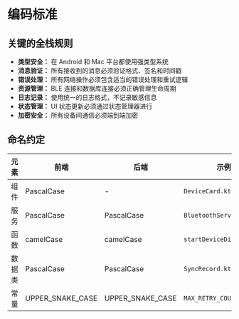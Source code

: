 # 编码标准

## 关键的全栈规则

- **类型安全：** 在 Android 和 Mac 平台都使用强类型系统
- **消息验证：** 所有接收到的消息必须验证格式、签名和时间戳
- **错误处理：** 所有网络操作必须包含适当的错误处理和重试逻辑
- **资源管理：** BLE 连接和数据库连接必须正确管理生命周期
- **日志记录：** 使用统一的日志格式，不记录敏感信息
- **状态管理：** UI 状态更新必须通过状态管理器进行
- **加密安全：** 所有设备间通信必须端到端加密

## 命名约定

| 元素 | 前端 | 后端 | 示例 |
|------|------|------|------|
| 组件 | PascalCase | - | `DeviceCard.kt` |
| 服务 | PascalCase | PascalCase | `BluetoothService.kt` |
| 函数 | camelCase | camelCase | `startDeviceDiscovery()` |
| 数据类 | PascalCase | PascalCase | `SyncRecord.kt` |
| 常量 | UPPER_SNAKE_CASE | UPPER_SNAKE_CASE | `MAX_RETRY_COUNT` |
